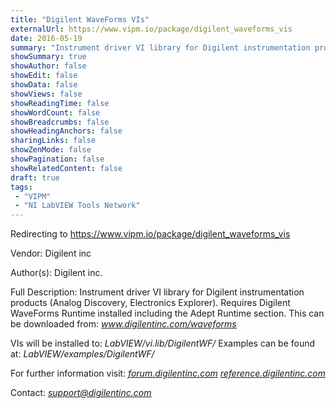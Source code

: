 ```yaml
---
title: "Digilent WaveForms VIs"
externalUrl: https://www.vipm.io/package/digilent_waveforms_vis
date: 2016-05-19
summary: "Instrument driver VI library for Digilent instrumentation products (Analog Discovery, Electronics Explorer)."
showSummary: true
showAuthor: false
showEdit: false
showData: false
showViews: false
showReadingTime: false
showWordCount: false
showBreadcrumbs: false
showHeadingAnchors: false
sharingLinks: false
showZenMode: false
showPagination: false
showRelatedContent: false
draft: true
tags:
 - "VIPM"
 - "NI LabVIEW Tools Network"
---
```


Redirecting to https://www.vipm.io/package/digilent_waveforms_vis

Vendor: Digilent inc

Author(s): Digilent inc.
 
Full Description:
Instrument driver VI library for Digilent instrumentation products (Analog Discovery, Electronics Explorer).
Requires Digilent WaveForms Runtime installed including the Adept Runtime section.
This can be downloaded from: *<u>www.digilentinc.com/waveforms</u>*

VIs will be installed to: *LabVIEW/vi.lib/DigilentWF/*
Examples can be found at: *LabVIEW/examples/DigilentWF/*

For further information visit:
*<u>forum.digilentinc.com</u>* *<u>reference.digilentinc.com</u>*

Contact: *<u>support@digilentinc.com</u>*
